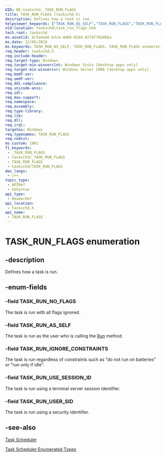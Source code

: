 ```yaml
---
UID: NE:taskschd._TASK_RUN_FLAGS
title: TASK_RUN_FLAGS (taskschd.h)
description: Defines how a task is run.
helpviewer_keywords: ["TASK_RUN_AS_SELF","TASK_RUN_FLAGS","TASK_RUN_FLAGS enumeration [Task Scheduler]","TASK_RUN_IGNORE_CONSTRAINTS","TASK_RUN_NO_FLAGS","TASK_RUN_USER_SID","TASK_RUN_USE_SESSION_ID","taskschd.task_run_flags","taskschd/TASK_RUN_AS_SELF","taskschd/TASK_RUN_FLAGS","taskschd/TASK_RUN_IGNORE_CONSTRAINTS","taskschd/TASK_RUN_NO_FLAGS","taskschd/TASK_RUN_USER_SID","taskschd/TASK_RUN_USE_SESSION_ID"]
old-location: taskschd\task_run_flags.htm
tech.root: taskschd
ms.assetid: 6c5a4ab6-b3ca-4d60-918d-82797782d66a
ms.date: 12/05/2018
ms.keywords: TASK_RUN_AS_SELF, TASK_RUN_FLAGS, TASK_RUN_FLAGS enumeration [Task Scheduler], TASK_RUN_IGNORE_CONSTRAINTS, TASK_RUN_NO_FLAGS, TASK_RUN_USER_SID, TASK_RUN_USE_SESSION_ID, taskschd.task_run_flags, taskschd/TASK_RUN_AS_SELF, taskschd/TASK_RUN_FLAGS, taskschd/TASK_RUN_IGNORE_CONSTRAINTS, taskschd/TASK_RUN_NO_FLAGS, taskschd/TASK_RUN_USER_SID, taskschd/TASK_RUN_USE_SESSION_ID
req.header: taskschd.h
req.include-header: 
req.target-type: Windows
req.target-min-winverclnt: Windows Vista [desktop apps only]
req.target-min-winversvr: Windows Server 2008 [desktop apps only]
req.kmdf-ver: 
req.umdf-ver: 
req.ddi-compliance: 
req.unicode-ansi: 
req.idl: 
req.max-support: 
req.namespace: 
req.assembly: 
req.type-library: 
req.lib: 
req.dll: 
req.irql: 
targetos: Windows
req.typenames: TASK_RUN_FLAGS
req.redist: 
ms.custom: 19H1
f1_keywords:
 - _TASK_RUN_FLAGS
 - taskschd/_TASK_RUN_FLAGS
 - TASK_RUN_FLAGS
 - taskschd/TASK_RUN_FLAGS
dev_langs:
 - c++
topic_type:
 - APIRef
 - kbSyntax
api_type:
 - HeaderDef
api_location:
 - taskschd.h
api_name:
 - TASK_RUN_FLAGS
---
```


# TASK_RUN_FLAGS enumeration


## -description

Defines how a task is run.

## -enum-fields

### -field TASK_RUN_NO_FLAGS

The task is run with all flags ignored.

### -field TASK_RUN_AS_SELF

The task is run as the user who is calling the <a href="/windows/desktop/api/taskschd/nf-taskschd-iregisteredtask-run">Run</a> method.

### -field TASK_RUN_IGNORE_CONSTRAINTS

The task is run regardless of constraints such as "do not run on batteries" or "run only if idle".

### -field TASK_RUN_USE_SESSION_ID

The task is run using a terminal server session identifier.

### -field TASK_RUN_USER_SID

The task is run using a security identifier.

## -see-also

<a href="/windows/desktop/TaskSchd/task-scheduler-start-page">Task Scheduler</a>



<a href="/windows/desktop/TaskSchd/task-scheduler-enumerated-types">Task Scheduler Enumerated Types</a>